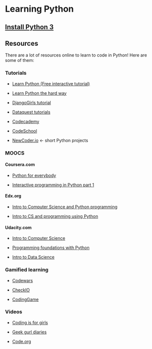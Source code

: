 # Learning Python

## [Install Python 3](https://github.com/Eleonore9/all-the-things/blob/master/learning-python/install-python-3.md)

## Resources

There are a lot of resources online to learn to code in Python!
Here are some of them:

### Tutorials

* [Learn Python (Free interactive tutorial)](https://www.learnpython.org/)

* [Learn Python the hard way](http://learnpythonthehardway.org/book/intro.html)

* [DjangoGirls tutorial](http://tutorial.djangogirls.org/en/index.html)

* [Dataquest tutorials](https://www.dataquest.io/)

* [Codecademy](http://www.codecademy.com/)

* [CodeSchool](http://www.codeschool.com/)

* [NewCoder.io](http://newcoder.io/) <- short Python projects


### MOOCS

#### Coursera.com

* [Python for everybody](http://www.coursera.org/specializations/python)

* [Interactive programming in Python part 1](http://www.coursera.org/course/interactivepython1)


#### Edx.org

* [Intro to Computer Science and Python programming](https://www.edx.org/course/cs-all-introduction-computer-science-harveymuddx-cs005x)

* [Intro to CS and programming using Python](https://www.edx.org/course/introduction-computer-science-mitx-6-00-1x-5)


#### Udacity.com

* [Intro to Computer Science](http://www.udacity.com/course/intro-to-computer-science--cs101)

* [Programming foundations with Python](http://www.udacity.com/course/programming-foundations-with-python--ud036)

* [Intro to Data Science](http://www.udacity.com/course/intro-to-data-science--ud359)


### Gamified learning

* [Codewars](http://www.codewars.com/)

* [CheckIO](http://www.checkio.org/)

* [CodingGame](http://www.codingame.com/start)



### Videos

* [Coding is for girls](https://www.youtube.com/channel/UC0hNd2uW8jTR5K3KBzRuG2A)

* [Geek gurl diaries](https://www.youtube.com/channel/UCxrp2coE9wRrnlOO3V3UmdQ)

* [Code.org](https://www.youtube.com/user/CodeOrg)
